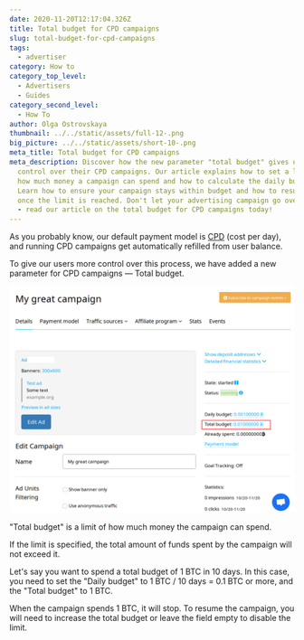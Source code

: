 ```yaml
---
date: 2020-11-20T12:17:04.326Z
title: Total budget for CPD campaigns
slug: total-budget-for-cpd-campaigns
tags:
  - advertiser
category: How to
category_top_level:
  - Advertisers
  - Guides
category_second_level:
  - How To
author: Olga Ostrovskaya
thumbnail: ../../static/assets/full-12-.png
big_picture: ../../static/assets/short-10-.png
meta_title: Total budget for CPD campaigns
meta_description: Discover how the new parameter "total budget" gives users more
  control over their CPD campaigns. Our article explains how to set a limit on
  how much money a campaign can spend and how to calculate the daily budget.
  Learn how to ensure your campaign stays within budget and how to resume it
  once the limit is reached. Don't let your advertising campaign go over budget
  - read our article on the total budget for CPD campaigns today!
---
```

As you probably know, our default payment model is [CPD](https://a-ads.com/blog/2020-07-01-campaign-types/) (cost per day), and running CPD campaigns get automatically refilled from user balance.

To give our users more control over this process, we have added a new parameter for CPD campaigns — Total budget.

![Total Campaign Budget setting](../../static/assets/total_budget.png "Total Campaign Budget setting")

"Total budget" is a limit of how much money the campaign can spend.

If the limit is specified, the total amount of funds spent by the campaign will not exceed it.

Let's say you want to spend a total budget of 1 BTC in 10 days. In this case, you need to set the "Daily budget" to 1 BTC / 10 days = 0.1 BTC or more, and the "Total budget" to 1 BTC.

When the campaign spends 1 BTC, it will stop. To resume the campaign, you will need to increase the total budget or leave the field empty to disable the limit.